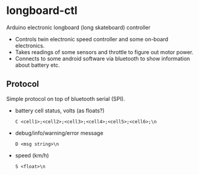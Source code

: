 # longboard-ctl
Arduino electronic longboard (long skateboard) controller

* Controls twin electronic speed controller and some on-board electronics.
* Takes readings of some sensors and throttle to figure out motor power.
* Connects to some android software via bluetooth to show information
  about battery etc.

## Protocol
Simple protocol on top of bluetooth serial (SPI).

* battery cell status, volts (as floats?)
  ```
  C <cell1>;<cell2>;<cell3>;<cell4>;<cell5>;<cell6>;\n
  ```
* debug/info/warning/error message
  ```
  D <msg string>\n
  ```
* speed (km/h)
  ```
  S <float>\n
  ```

